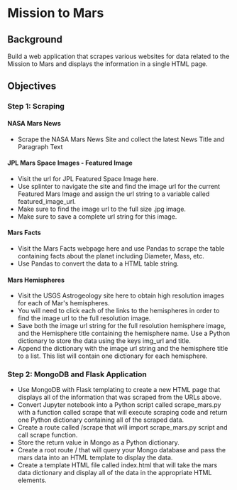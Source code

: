 # **Mission to Mars**

## Background
Build a web application that scrapes various websites for data related to the Mission to Mars and displays the information in a single HTML page.

## Objectives

### Step 1: Scraping
#### NASA Mars News
- Scrape the NASA Mars News Site and collect the latest News Title and Paragraph Text

#### JPL Mars Space Images - Featured Image
- Visit the url for JPL Featured Space Image here.
- Use splinter to navigate the site and find the image url for the current Featured Mars Image and assign the url string to a variable called featured_image_url.
- Make sure to find the image url to the full size .jpg image.
- Make sure to save a complete url string for this image.

#### Mars Facts
- Visit the Mars Facts webpage here and use Pandas to scrape the table containing facts about the planet including Diameter, Mass, etc.
- Use Pandas to convert the data to a HTML table string.

#### Mars Hemispheres
- Visit the USGS Astrogeology site here to obtain high resolution images for each of Mar's hemispheres.
- You will need to click each of the links to the hemispheres in order to find the image url to the full resolution image.
- Save both the image url string for the full resolution hemisphere image, and the Hemisphere title containing the hemisphere name. Use a Python dictionary to store the data using the keys img_url and title.
- Append the dictionary with the image url string and the hemisphere title to a list. This list will contain one dictionary for each hemisphere.

### Step 2: MongoDB and Flask Application
- Use MongoDB with Flask templating to create a new HTML page that displays all of the information that was scraped from the URLs above.
- Convert Jupyter notebook into a Python script called scrape_mars.py with a function called scrape that will execute scraping code and return one Python dictionary containing all of the scraped data.
- Create a route called /scrape that will import scrape_mars.py script and call scrape function.
- Store the return value in Mongo as a Python dictionary.
- Create a root route / that will query your Mongo database and pass the mars data into an HTML template to display the data.
- Create a template HTML file called index.html that will take the mars data dictionary and display all of the data in the appropriate HTML elements.

